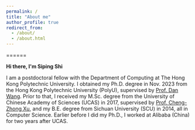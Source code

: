 ```yaml
---
permalink: /
title: "About me"
author_profile: true
redirect_from: 
  - /about/
  - /about.html
---
```

======

**Hi there, I'm Siping Shi**

I am a postdoctoral fellow with the Department of Computing at The Hong Kong Polytechnic University. I obtained my Ph.D. degree in Nov. 2023 from the Hong Kong Polytechnic University (PolyU), supervised by [Prof. Dan Wang](https://www4.comp.polyu.edu.hk/~csdwang/). Prior to that, I received my M.Sc. degree from the University of Chinese Academy of Sciences (UCAS) in 2017, supervised by [Prof. Cheng-Zhong Xu](https://www.fst.um.edu.mo/personal/czxu/), and my B.E. degree from Sichuan University (SCU) in 2014, all in Computer Science. Earlier before I did my Ph.D., I worked at Alibaba (China) for two years after UCAS.
